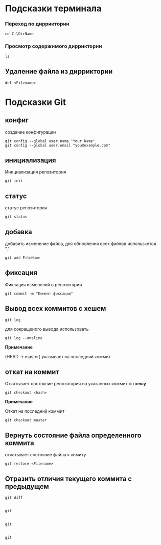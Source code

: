 # Подсказки терминала

### Переход по дирриктории
~~~
cd C:\DirName
~~~

### Просмотр содержимого дирриктории
~~~
ls
~~~

## Удаление файла из дирриктории
~~~
del <Filename>
~~~

# Подсказки Git

## конфиг
создание конфигурации
~~~
git config --global user.name "Your Name"
git config --global user.email "you@example.com"
~~~

## инициализация
Инициализация репозитория
~~~
git init
~~~

## статус
статус репозитория
~~~
git status
~~~

## добавка
добавить изменение файла, для обновления всех файлов использкется "."
~~~
git add FileName
~~~

## фиксация
Фиксация изменений в репозитории
~~~
git commit -m "Комент фиксации"
~~~

## Вывод всех коммитов с хешем

~~~
git log
~~~
для сокращеного вывода использовать
~~~
git log --oneline
~~~
**Примечание**

 (HEAD -> master) указывает на последний коммит

## откат на коммит
Откатывает состояние репозитория на указанных коммит по **хешу** 
~~~
git checkout <hash>
~~~
**Примечание**

Откат на последний коммит
~~~
git checkout master
~~~

## Вернуть состояние файла определенного коммита
откатывает состояние файла к комиту
~~~
git restore <Filename>
~~~

## Отразить отличия текущего коммита с предыдущем
~~~
git diff
~~~

## 
~~~
git
~~~

## 
~~~
git 
~~~

## 
~~~
git
~~~

